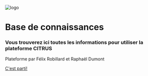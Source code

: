 ![logo](media/logo.png)

# Base de connaissances

### Vous trouverez ici toutes les informations pour utiliser la plateforme CITRUS

Plateforme par Félix Robillard et Raphaël Dumont

[C'est parti!](#docsify)
